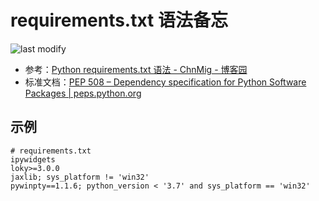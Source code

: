 requirements.txt 语法备忘
===
<!--START_SECTION:badge-->

![last modify](https://img.shields.io/static/v1?label=last%20modify&message=2022-10-13%2001%3A56%3A19&color=yellowgreen&style=flat-square)

<!--END_SECTION:badge-->

- 参考：[Python requirements.txt 语法 - ChnMig - 博客园](https://www.cnblogs.com/chnmig/p/12107199.html)
- 标准文档：[PEP 508 – Dependency specification for Python Software Packages | peps.python.org](https://peps.python.org/pep-0508/#environment-markers)


## 示例
```shell
# requirements.txt
ipywidgets
loky>=3.0.0
jaxlib; sys_platform != 'win32'
pywinpty==1.1.6; python_version < '3.7' and sys_platform == 'win32'
```